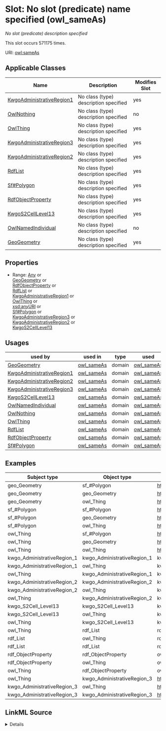 

# Slot: No slot (predicate) name specified (owl_sameAs)


_No slot (predicate) description specified_






This slot occurs 571175 times.


URI: [owl:sameAs](http://www.w3.org/2002/07/owl#sameAs)



<!-- no inheritance hierarchy -->





## Applicable Classes

| Name | Description | Modifies Slot |
| --- | --- | --- |
| [KwgoAdministrativeRegion1](../classes/KwgoAdministrativeRegion1.md) | No class (type) description specified |  yes  |
| [OwlNothing](../classes/OwlNothing.md) | No class (type) description specified |  no  |
| [OwlThing](../classes/OwlThing.md) | No class (type) description specified |  yes  |
| [KwgoAdministrativeRegion3](../classes/KwgoAdministrativeRegion3.md) | No class (type) description specified |  yes  |
| [KwgoAdministrativeRegion2](../classes/KwgoAdministrativeRegion2.md) | No class (type) description specified |  yes  |
| [RdfList](../classes/RdfList.md) | No class (type) description specified |  yes  |
| [Sf#Polygon](../classes/Sf#Polygon.md) | No class (type) description specified |  yes  |
| [RdfObjectProperty](../classes/RdfObjectProperty.md) | No class (type) description specified |  yes  |
| [KwgoS2CellLevel13](../classes/KwgoS2CellLevel13.md) | No class (type) description specified |  yes  |
| [OwlNamedIndividual](../classes/OwlNamedIndividual.md) | No class (type) description specified |  no  |
| [GeoGeometry](../classes/GeoGeometry.md) | No class (type) description specified |  yes  |







## Properties

* Range: [Any](../classes/Any.md)&nbsp;or&nbsp;<br />[GeoGeometry](../classes/GeoGeometry.md)&nbsp;or&nbsp;<br />[RdfObjectProperty](../classes/RdfObjectProperty.md)&nbsp;or&nbsp;<br />[RdfList](../classes/RdfList.md)&nbsp;or&nbsp;<br />[KwgoAdministrativeRegion1](../classes/KwgoAdministrativeRegion1.md)&nbsp;or&nbsp;<br />[OwlThing](../classes/OwlThing.md)&nbsp;or&nbsp;<br />[xsd:anyURI](http://www.w3.org/2001/XMLSchema#anyURI)&nbsp;or&nbsp;<br />[Sf#Polygon](../classes/Sf#Polygon.md)&nbsp;or&nbsp;<br />[KwgoAdministrativeRegion3](../classes/KwgoAdministrativeRegion3.md)&nbsp;or&nbsp;<br />[KwgoAdministrativeRegion2](../classes/KwgoAdministrativeRegion2.md)&nbsp;or&nbsp;<br />[KwgoS2CellLevel13](../classes/KwgoS2CellLevel13.md)

## Usages

| used by | used in | type | used |
| ---  | --- | --- | --- |
| [GeoGeometry](../classes/GeoGeometry.md) | [owl_sameAs](../slots/owl_sameAs.md) | domain | [owl_sameAs](../slots/owl_sameAs.md) |
| [KwgoAdministrativeRegion1](../classes/KwgoAdministrativeRegion1.md) | [owl_sameAs](../slots/owl_sameAs.md) | domain | [owl_sameAs](../slots/owl_sameAs.md) |
| [KwgoAdministrativeRegion2](../classes/KwgoAdministrativeRegion2.md) | [owl_sameAs](../slots/owl_sameAs.md) | domain | [owl_sameAs](../slots/owl_sameAs.md) |
| [KwgoAdministrativeRegion3](../classes/KwgoAdministrativeRegion3.md) | [owl_sameAs](../slots/owl_sameAs.md) | domain | [owl_sameAs](../slots/owl_sameAs.md) |
| [KwgoS2CellLevel13](../classes/KwgoS2CellLevel13.md) | [owl_sameAs](../slots/owl_sameAs.md) | domain | [owl_sameAs](../slots/owl_sameAs.md) |
| [OwlNamedIndividual](../classes/OwlNamedIndividual.md) | [owl_sameAs](../slots/owl_sameAs.md) | domain | [owl_sameAs](../slots/owl_sameAs.md) |
| [OwlNothing](../classes/OwlNothing.md) | [owl_sameAs](../slots/owl_sameAs.md) | domain | [owl_sameAs](../slots/owl_sameAs.md) |
| [OwlThing](../classes/OwlThing.md) | [owl_sameAs](../slots/owl_sameAs.md) | domain | [owl_sameAs](../slots/owl_sameAs.md) |
| [RdfList](../classes/RdfList.md) | [owl_sameAs](../slots/owl_sameAs.md) | domain | [owl_sameAs](../slots/owl_sameAs.md) |
| [RdfObjectProperty](../classes/RdfObjectProperty.md) | [owl_sameAs](../slots/owl_sameAs.md) | domain | [owl_sameAs](../slots/owl_sameAs.md) |
| [Sf#Polygon](../classes/Sf#Polygon.md) | [owl_sameAs](../slots/owl_sameAs.md) | domain | [owl_sameAs](../slots/owl_sameAs.md) |







## Examples

| Subject type | Object type | Example subject | Example object | Occurrences |
| --- | --- | --- | --- | --- |
| geo_Geometry | sf_#Polygon | http://sawgraph.spatialai.org/v1/saw_geo#d.Polygon.administrativeRegion.USA.1700105742 | http://sawgraph.spatialai.org/v1/saw_geo#d.Polygon.administrativeRegion.USA.1700105742 | 251736 |
| geo_Geometry | geo_Geometry | http://sawgraph.spatialai.org/v1/saw_geo#d.Polygon.administrativeRegion.USA.1700105742 | http://sawgraph.spatialai.org/v1/saw_geo#d.Polygon.administrativeRegion.USA.1700105742 | 251854 |
| geo_Geometry | owl_Thing | http://sawgraph.spatialai.org/v1/saw_geo#d.Polygon.administrativeRegion.USA.1700105742 | http://sawgraph.spatialai.org/v1/saw_geo#d.Polygon.administrativeRegion.USA.1700105742 | 251854 |
| sf_#Polygon | sf_#Polygon | http://sawgraph.spatialai.org/v1/saw_geo#d.Polygon.administrativeRegion.USA.1700105742 | http://sawgraph.spatialai.org/v1/saw_geo#d.Polygon.administrativeRegion.USA.1700105742 | 251736 |
| sf_#Polygon | geo_Geometry | http://sawgraph.spatialai.org/v1/saw_geo#d.Polygon.administrativeRegion.USA.1700105742 | http://sawgraph.spatialai.org/v1/saw_geo#d.Polygon.administrativeRegion.USA.1700105742 | 251736 |
| sf_#Polygon | owl_Thing | http://sawgraph.spatialai.org/v1/saw_geo#d.Polygon.administrativeRegion.USA.1700105742 | http://sawgraph.spatialai.org/v1/saw_geo#d.Polygon.administrativeRegion.USA.1700105742 | 251736 |
| owl_Thing | sf_#Polygon | http://sawgraph.spatialai.org/v1/saw_geo#d.Polygon.administrativeRegion.USA.1700105742 | http://sawgraph.spatialai.org/v1/saw_geo#d.Polygon.administrativeRegion.USA.1700105742 | 251736 |
| owl_Thing | geo_Geometry | http://sawgraph.spatialai.org/v1/saw_geo#d.Polygon.administrativeRegion.USA.1700105742 | http://sawgraph.spatialai.org/v1/saw_geo#d.Polygon.administrativeRegion.USA.1700105742 | 251854 |
| owl_Thing | owl_Thing | http://sawgraph.spatialai.org/v1/saw_geo#d.Polygon.administrativeRegion.USA.1700105742 | http://sawgraph.spatialai.org/v1/saw_geo#d.Polygon.administrativeRegion.USA.1700105742 | 571175 |
| kwgo_AdministrativeRegion_1 | kwgo_AdministrativeRegion_1 | kwgr:administrativeRegion.USA.17 | kwgr:administrativeRegion.USA.17 | 2 |
| kwgo_AdministrativeRegion_1 | owl_Thing | kwgr:administrativeRegion.USA.17 | kwgr:administrativeRegion.USA.17 | 2 |
| owl_Thing | kwgo_AdministrativeRegion_1 | kwgr:administrativeRegion.USA.17 | kwgr:administrativeRegion.USA.17 | 2 |
| kwgo_AdministrativeRegion_2 | kwgo_AdministrativeRegion_2 | kwgr:administrativeRegion.USA.17001 | kwgr:administrativeRegion.USA.17001 | 118 |
| kwgo_AdministrativeRegion_2 | owl_Thing | kwgr:administrativeRegion.USA.17001 | kwgr:administrativeRegion.USA.17001 | 118 |
| owl_Thing | kwgo_AdministrativeRegion_2 | kwgr:administrativeRegion.USA.17001 | kwgr:administrativeRegion.USA.17001 | 118 |
| kwgo_S2Cell_Level13 | kwgo_S2Cell_Level13 | kwgr:s2.level13.5522341869704445952 | kwgr:s2.level13.5522341869704445952 | 249509 |
| kwgo_S2Cell_Level13 | owl_Thing | kwgr:s2.level13.5522341869704445952 | kwgr:s2.level13.5522341869704445952 | 249509 |
| owl_Thing | kwgo_S2Cell_Level13 | kwgr:s2.level13.5522341869704445952 | kwgr:s2.level13.5522341869704445952 | 249509 |
| owl_Thing | rdf_List | rdf:nil | rdf:nil | 1 |
| rdf_List | owl_Thing | rdf:nil | rdf:nil | 1 |
| rdf_List | rdf_List | rdf:nil | rdf:nil | 1 |
| rdf_ObjectProperty | rdf_ObjectProperty | owl:topObjectProperty | owl:topObjectProperty | 1 |
| rdf_ObjectProperty | owl_Thing | owl:topObjectProperty | owl:topObjectProperty | 1 |
| owl_Thing | rdf_ObjectProperty | owl:topObjectProperty | owl:topObjectProperty | 1 |
| owl_Thing | kwgo_AdministrativeRegion_3 | https://datacommons.org/browser/geoId/1700105742 | https://datacommons.org/browser/geoId/1700105742 | 2225 |
| kwgo_AdministrativeRegion_3 | owl_Thing | https://datacommons.org/browser/geoId/1700105742 | https://datacommons.org/browser/geoId/1700105742 | 2225 |
| kwgo_AdministrativeRegion_3 | kwgo_AdministrativeRegion_3 | https://datacommons.org/browser/geoId/1700105742 | https://datacommons.org/browser/geoId/1700105742 | 2225 |




## LinkML Source

<details>

```yaml
name: owl_sameAs
annotations:
  count:
    tag: count
    value: 571175
description: No slot (predicate) description specified
title: No slot (predicate) name specified
examples:
- object:
    example_object: http://sawgraph.spatialai.org/v1/saw_geo#d.Polygon.administrativeRegion.USA.1700105742
    example_object_type: sf_#Polygon
    example_predicate: owl:sameAs
    example_subject: http://sawgraph.spatialai.org/v1/saw_geo#d.Polygon.administrativeRegion.USA.1700105742
    example_subject_type: geo_Geometry
- object:
    example_object: http://sawgraph.spatialai.org/v1/saw_geo#d.Polygon.administrativeRegion.USA.1700105742
    example_object_type: geo_Geometry
    example_predicate: owl:sameAs
    example_subject: http://sawgraph.spatialai.org/v1/saw_geo#d.Polygon.administrativeRegion.USA.1700105742
    example_subject_type: geo_Geometry
- object:
    example_object: http://sawgraph.spatialai.org/v1/saw_geo#d.Polygon.administrativeRegion.USA.1700105742
    example_object_type: owl_Thing
    example_predicate: owl:sameAs
    example_subject: http://sawgraph.spatialai.org/v1/saw_geo#d.Polygon.administrativeRegion.USA.1700105742
    example_subject_type: geo_Geometry
- object:
    example_object: http://sawgraph.spatialai.org/v1/saw_geo#d.Polygon.administrativeRegion.USA.1700105742
    example_object_type: sf_#Polygon
    example_predicate: owl:sameAs
    example_subject: http://sawgraph.spatialai.org/v1/saw_geo#d.Polygon.administrativeRegion.USA.1700105742
    example_subject_type: sf_#Polygon
- object:
    example_object: http://sawgraph.spatialai.org/v1/saw_geo#d.Polygon.administrativeRegion.USA.1700105742
    example_object_type: geo_Geometry
    example_predicate: owl:sameAs
    example_subject: http://sawgraph.spatialai.org/v1/saw_geo#d.Polygon.administrativeRegion.USA.1700105742
    example_subject_type: sf_#Polygon
- object:
    example_object: http://sawgraph.spatialai.org/v1/saw_geo#d.Polygon.administrativeRegion.USA.1700105742
    example_object_type: owl_Thing
    example_predicate: owl:sameAs
    example_subject: http://sawgraph.spatialai.org/v1/saw_geo#d.Polygon.administrativeRegion.USA.1700105742
    example_subject_type: sf_#Polygon
- object:
    example_object: http://sawgraph.spatialai.org/v1/saw_geo#d.Polygon.administrativeRegion.USA.1700105742
    example_object_type: sf_#Polygon
    example_predicate: owl:sameAs
    example_subject: http://sawgraph.spatialai.org/v1/saw_geo#d.Polygon.administrativeRegion.USA.1700105742
    example_subject_type: owl_Thing
- object:
    example_object: http://sawgraph.spatialai.org/v1/saw_geo#d.Polygon.administrativeRegion.USA.1700105742
    example_object_type: geo_Geometry
    example_predicate: owl:sameAs
    example_subject: http://sawgraph.spatialai.org/v1/saw_geo#d.Polygon.administrativeRegion.USA.1700105742
    example_subject_type: owl_Thing
- object:
    example_object: http://sawgraph.spatialai.org/v1/saw_geo#d.Polygon.administrativeRegion.USA.1700105742
    example_object_type: owl_Thing
    example_predicate: owl:sameAs
    example_subject: http://sawgraph.spatialai.org/v1/saw_geo#d.Polygon.administrativeRegion.USA.1700105742
    example_subject_type: owl_Thing
- object:
    example_object: kwgr:administrativeRegion.USA.17
    example_object_type: kwgo_AdministrativeRegion_1
    example_predicate: owl:sameAs
    example_subject: kwgr:administrativeRegion.USA.17
    example_subject_type: kwgo_AdministrativeRegion_1
- object:
    example_object: kwgr:administrativeRegion.USA.17
    example_object_type: owl_Thing
    example_predicate: owl:sameAs
    example_subject: kwgr:administrativeRegion.USA.17
    example_subject_type: kwgo_AdministrativeRegion_1
- object:
    example_object: kwgr:administrativeRegion.USA.17
    example_object_type: kwgo_AdministrativeRegion_1
    example_predicate: owl:sameAs
    example_subject: kwgr:administrativeRegion.USA.17
    example_subject_type: owl_Thing
- object:
    example_object: kwgr:administrativeRegion.USA.17001
    example_object_type: kwgo_AdministrativeRegion_2
    example_predicate: owl:sameAs
    example_subject: kwgr:administrativeRegion.USA.17001
    example_subject_type: kwgo_AdministrativeRegion_2
- object:
    example_object: kwgr:administrativeRegion.USA.17001
    example_object_type: owl_Thing
    example_predicate: owl:sameAs
    example_subject: kwgr:administrativeRegion.USA.17001
    example_subject_type: kwgo_AdministrativeRegion_2
- object:
    example_object: kwgr:administrativeRegion.USA.17001
    example_object_type: kwgo_AdministrativeRegion_2
    example_predicate: owl:sameAs
    example_subject: kwgr:administrativeRegion.USA.17001
    example_subject_type: owl_Thing
- object:
    example_object: kwgr:s2.level13.5522341869704445952
    example_object_type: kwgo_S2Cell_Level13
    example_predicate: owl:sameAs
    example_subject: kwgr:s2.level13.5522341869704445952
    example_subject_type: kwgo_S2Cell_Level13
- object:
    example_object: kwgr:s2.level13.5522341869704445952
    example_object_type: owl_Thing
    example_predicate: owl:sameAs
    example_subject: kwgr:s2.level13.5522341869704445952
    example_subject_type: kwgo_S2Cell_Level13
- object:
    example_object: kwgr:s2.level13.5522341869704445952
    example_object_type: kwgo_S2Cell_Level13
    example_predicate: owl:sameAs
    example_subject: kwgr:s2.level13.5522341869704445952
    example_subject_type: owl_Thing
- object:
    example_object: rdf:nil
    example_object_type: rdf_List
    example_predicate: owl:sameAs
    example_subject: rdf:nil
    example_subject_type: owl_Thing
- object:
    example_object: rdf:nil
    example_object_type: owl_Thing
    example_predicate: owl:sameAs
    example_subject: rdf:nil
    example_subject_type: rdf_List
- object:
    example_object: rdf:nil
    example_object_type: rdf_List
    example_predicate: owl:sameAs
    example_subject: rdf:nil
    example_subject_type: rdf_List
- object:
    example_object: owl:topObjectProperty
    example_object_type: rdf_ObjectProperty
    example_predicate: owl:sameAs
    example_subject: owl:topObjectProperty
    example_subject_type: rdf_ObjectProperty
- object:
    example_object: owl:topObjectProperty
    example_object_type: owl_Thing
    example_predicate: owl:sameAs
    example_subject: owl:topObjectProperty
    example_subject_type: rdf_ObjectProperty
- object:
    example_object: owl:topObjectProperty
    example_object_type: rdf_ObjectProperty
    example_predicate: owl:sameAs
    example_subject: owl:topObjectProperty
    example_subject_type: owl_Thing
- object:
    example_object: https://datacommons.org/browser/geoId/1700105742
    example_object_type: kwgo_AdministrativeRegion_3
    example_predicate: owl:sameAs
    example_subject: https://datacommons.org/browser/geoId/1700105742
    example_subject_type: owl_Thing
- object:
    example_object: https://datacommons.org/browser/geoId/1700105742
    example_object_type: owl_Thing
    example_predicate: owl:sameAs
    example_subject: https://datacommons.org/browser/geoId/1700105742
    example_subject_type: kwgo_AdministrativeRegion_3
- object:
    example_object: https://datacommons.org/browser/geoId/1700105742
    example_object_type: kwgo_AdministrativeRegion_3
    example_predicate: owl:sameAs
    example_subject: https://datacommons.org/browser/geoId/1700105742
    example_subject_type: kwgo_AdministrativeRegion_3
from_schema: spatial-kg
rank: 1000
domain: owl_sameAs
slot_uri: owl:sameAs
alias: owl_sameAs
domain_of:
- geo_Geometry
- kwgo_AdministrativeRegion_1
- kwgo_AdministrativeRegion_2
- kwgo_AdministrativeRegion_3
- kwgo_S2Cell_Level13
- owl_Thing
- rdf_List
- rdf_ObjectProperty
- sf_#Polygon
range: Any
any_of:
- range: geo_Geometry
- range: rdf_ObjectProperty
- range: rdf_List
- range: kwgo_AdministrativeRegion_1
- range: owl_Thing
- range: uri
- range: sf_#Polygon
- range: kwgo_AdministrativeRegion_3
- range: kwgo_AdministrativeRegion_2
- range: kwgo_S2Cell_Level13

```
</details>